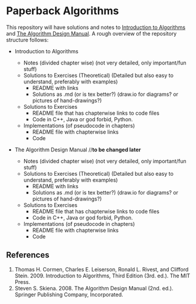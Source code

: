 # Paperback Algorithms

This repository will have solutions and notes to [Introduction to Algorithms](https://mitpress.mit.edu/books/introduction-algorithms-third-edition) and [The Algorithm Design Manual](http://www.algorist.com/). A rough overview of the repository structure follows:

* Introduction to Algorithms
    * Notes (divided chapter wise) (not very detailed, only important/fun stuff)
    * Solutions to Exercises (Theoretical) (Detailed but also easy to understand, preferably with examples)
        * README with links
        * Solutions as .md (or is tex better?) (draw.io for diagrams? or pictures of hand-drawings?)
    * Solutions to Exercises
        * README file that has chapterwise links to code files
        * Code in C++, Java or god forbid, Python.
    * Implementations (of pseudocode in chapters)
        * README file with chapterwise links
        * Code

* The Algorithm Design Manual //**to be changed later**
    * Notes (divided chapter wise) (not very detailed, only important/fun stuff)
    * Solutions to Exercises (Theoretical) (Detailed but also easy to understand, preferably with examples)
        * README with links
        * Solutions as .md (or is tex better?) (draw.io for diagrams? or pictures of hand-drawings?)
    * Solutions to Exercises
        * README file that has chapterwise links to code files
        * Code in C++, Java or god forbid, Python.
    * Implementations (of pseudocode in chapters)
        * README file with chapterwise links
        * Code

## References

1. Thomas H. Cormen, Charles E. Leiserson, Ronald L. Rivest, and Clifford Stein. 2009. Introduction to Algorithms, Third Edition (3rd. ed.). The MIT Press.
2. Steven S. Skiena. 2008. The Algorithm Design Manual (2nd. ed.). Springer Publishing Company, Incorporated.